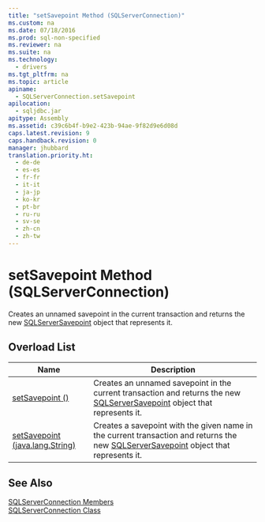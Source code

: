 ```yaml
---
title: "setSavepoint Method (SQLServerConnection)"
ms.custom: na
ms.date: 07/18/2016
ms.prod: sql-non-specified
ms.reviewer: na
ms.suite: na
ms.technology: 
  - drivers
ms.tgt_pltfrm: na
ms.topic: article
apiname: 
  - SQLServerConnection.setSavepoint
apilocation: 
  - sqljdbc.jar
apitype: Assembly
ms.assetid: c39c6b4f-b9e2-423b-94ae-9f82d9e6d08d
caps.latest.revision: 9
caps.handback.revision: 0
manager: jhubbard
translation.priority.ht: 
  - de-de
  - es-es
  - fr-fr
  - it-it
  - ja-jp
  - ko-kr
  - pt-br
  - ru-ru
  - sv-se
  - zh-cn
  - zh-tw
---
```

# setSavepoint Method (SQLServerConnection)
  Creates an unnamed savepoint in the current transaction and returns the new [SQLServerSavepoint](../content/SQLServerSavepoint-Class.md) object that represents it.  
  
## Overload List  
  
|Name|Description|  
|----------|-----------------|  
|[setSavepoint ()](../content/setSavepoint-Method---.md)|Creates an unnamed savepoint in the current transaction and returns the new [SQLServerSavepoint](../content/SQLServerSavepoint-Class.md) object that represents it.|  
|[setSavepoint (java.lang.String)](../content/setSavepoint-Method--java.lang.String-.md)|Creates a savepoint with the given name in the current transaction and returns the new [SQLServerSavepoint](../content/SQLServerSavepoint-Class.md) object that represents it.|  
  
## See Also  
 [SQLServerConnection Members](../content/SQLServerConnection-Members.md)   
 [SQLServerConnection Class](../content/SQLServerConnection-Class.md)  
  
  